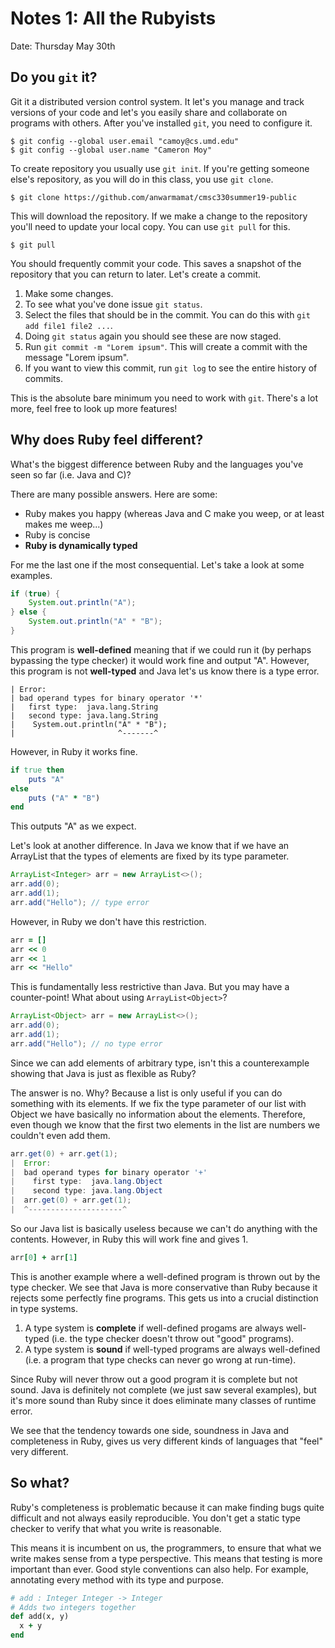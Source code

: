 # Notes 1: All the Rubyists

Date: Thursday May 30th

## Do you `git` it?

Git it a distributed version control system.
It let's you manage and track versions of your code
and let's you easily share and collaborate
on programs with others.
After you've installed `git`, you need to configure it.

```
$ git config --global user.email "camoy@cs.umd.edu"
$ git config --global user.name "Cameron Moy"
```

To create repository you usually use `git init`.
If you're getting someone else's repository,
as you will do in this class,
you use `git clone`.

```
$ git clone https://github.com/anwarmamat/cmsc330summer19-public
```

This will download the repository.
If we make a change to the repository
you'll need to update your local copy.
You can use `git pull` for this.

```
$ git pull
```

You should frequently commit your code.
This saves a snapshot of the repository
that you can return to later.
Let's create a commit.

1. Make some changes.
2. To see what you've done issue `git status`.
3. Select the files that should be in the commit.
   You can do this with `git add file1 file2 ...`.
4. Doing `git status` again you should see these
   are now staged.
5. Run `git commit -m "Lorem ipsum"`. This will
   create a commit with the message "Lorem ipsum".
6. If you want to view this commit, run `git log`
   to see the entire history of commits.

This is the absolute bare minimum
you need to work with `git`.
There's a lot more,
feel free to look up more features!

## Why does Ruby feel different?

What's the biggest difference between Ruby and the languages you've
seen so far (i.e. Java and C)?

There are many possible answers. Here are some:

* Ruby makes you happy (whereas Java and C make you weep, or at least
  makes me weep...)
* Ruby is concise
* **Ruby is dynamically typed**

For me the last one if the most consequential. Let's take a look
at some examples.

```java
if (true) {
    System.out.println("A");
} else {
    System.out.println("A" * "B");
}
```

This program is **well-defined** meaning that if we could run it (by
perhaps bypassing the type checker) it would work fine and output
"A". However, this program is not **well-typed** and Java let's us
know there is a type error.

```
| Error:
| bad operand types for binary operator '*'
|   first type:  java.lang.String
|   second type: java.lang.String
|    System.out.println("A" * "B");
|                       ^-------^
```

However, in Ruby it works fine.

```ruby
if true then
    puts "A"
else
    puts ("A" * "B")
end
```

This outputs "A" as we expect.

Let's look at another difference. In Java we know that if we have
an ArrayList that the types of elements are fixed by its type
parameter.

```java
ArrayList<Integer> arr = new ArrayList<>();
arr.add(0);
arr.add(1);
arr.add("Hello"); // type error
```

However, in Ruby we don't have this restriction.

```ruby
arr = []
arr << 0
arr << 1
arr << "Hello"
```

This is fundamentally less restrictive than Java. But you may have
a counter-point! What about using `ArrayList<Object>`?

```java
ArrayList<Object> arr = new ArrayList<>();
arr.add(0);
arr.add(1);
arr.add("Hello"); // no type error
```

Since we can add elements of arbitrary type, isn't this a counterexample
showing that Java is just as flexible as Ruby?

The answer is no. Why? Because a list is only useful if you can
do something with its elements. If we fix the type parameter of
our list with Object we have basically no information about the
elements. Therefore, even though we know that the first two
elements in the list are numbers we couldn't even add them.

```java
arr.get(0) + arr.get(1);
|  Error:
|  bad operand types for binary operator '+'
|    first type:  java.lang.Object
|    second type: java.lang.Object
|  arr.get(0) + arr.get(1);
|  ^---------------------^
```

So our Java list is basically useless because we can't do
anything with the contents. However, in Ruby this will work fine
and gives 1.

```ruby
arr[0] + arr[1]
```

This is another example where a well-defined program is thrown
out by the type checker. We see that Java is more conservative
than Ruby because it rejects some perfectly fine programs. This
gets us into a crucial distinction in type systems.

1. A type system is **complete** if well-defined progams are
   always well-typed (i.e. the type checker doesn't throw out
   "good" programs).
2. A type system is **sound** if well-typed programs are always
   well-defined (i.e. a program that type checks can never go
   wrong at run-time).

Since Ruby will never throw out a good program it is complete
but not sound. Java is definitely not complete (we just saw
several examples), but it's more sound than Ruby since it does
eliminate many classes of runtime error.

We see that the tendency towards one side, soundness in Java
and completeness in Ruby, gives us very different kinds of
languages that "feel" very different.

## So what?

Ruby's completeness is problematic because it can make finding
bugs quite difficult and not always easily reproducible. You
don't get a static type checker to verify that what you write is
reasonable.

This means it is incumbent on us, the programmers, to ensure that
what we write makes sense from a type perspective. This means that
testing is more important than ever. Good style conventions can
also help. For example, annotating every method with its type
and purpose.

```ruby
# add : Integer Integer -> Integer
# Adds two integers together
def add(x, y)
  x + y
end
```

